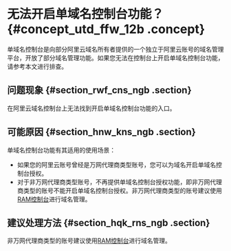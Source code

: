 # 无法开启单域名控制台功能？ {#concept_utd_ffw_12b .concept}

单域名控制台是向部分阿里云域名所有者提供的一个独立于阿里云账号的域名管理平台，开放了部分域名管理功能。如果您无法在控制台上开启单域名控制台功能，请参考本文进行排查。

## 问题现象 {#section_rwf_cns_ngb .section}

在阿里云域名控制台上无法找到开启单域名控制台功能的入口。

## 可能原因 {#section_hnw_kns_ngb .section}

单域名控制台功能有其适用的使用场景：

-   如果您的阿里云账号曾经是万网代理商类型账号，您可以为域名开启单域名控制台授权。
-   对于非万网代理商类型账号，不再提供单域名控制台授权功能，即非万网代理商类型的账号不能开启单域名控制台授权。非万网代理商类型的账号建议使用[RAM控制台](https://ram.console.aliyun.com/)进行域名管理。

## 建议处理方法 {#section_hqk_rns_ngb .section}

非万网代理商类型的账号建议使用[RAM控制台](https://ram.console.aliyun.com/)进行域名管理。

